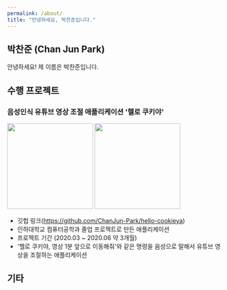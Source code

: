 ```yaml
---
permalink: /about/
title: "안녕하세요, 박찬준입니다."
---
```


## 박찬준 (Chan Jun Park)

안녕하세요! 제 이름은 박찬준입니다.

## 수행 프로젝트

### 음성인식 유튜브 영상 조절 애플리케이션 '헬로 쿠키야'

<img src="https://raw.githubusercontent.com/ChanJun-Park/hello-cookieya/master/%EA%B0%9C%EB%B0%9C/AndroidProject/HelloCookieYa/app/src/main/res/drawable/cookie.png" width="200px" height="200px"/>

<img src="https://github.com/ChanJun-Park/hello-cookieya/blob/master/image/readme/2.gif" width="200px" height="200px"/>

- 깃헙 링크(https://github.com/ChanJun-Park/hello-cookieya)
- 인하대학교 컴퓨터공학과 졸업 프로젝트로 만든 애플리케이션
- 프로젝트 기간 (2020.03 ~ 2020.06 약 3개월)
- '헬로 쿠키야, 영상 1분 앞으로 이동해줘'와 같은 명령을 음성으로 말해서 유튜브 영상을 조절하는 애플리케이션

## 기타
